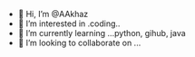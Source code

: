 - 👋 Hi, I’m @AAkhaz
- 👀 I’m interested in .coding..
- 🌱 I’m currently learning ...python, gihub, java
- 💞️ I’m looking to collaborate on ...


<!---
AAkhaz/AAkhaz is a ✨ special ✨ repository because its `README.md` (this file) appears on your GitHub profile.
You can click the Preview link to take a look at your changes.
--->
